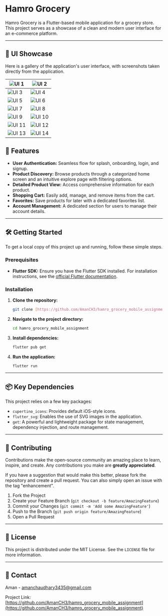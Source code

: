 # Hamro Grocery

Hamro Grocery is a Flutter-based mobile application for a grocery store. This project serves as a showcase of a clean and modern user interface for an e-commerce platform.

---

## 📸 UI Showcase

Here is a gallery of the application's user interface, with screenshots taken directly from the application.

| ![UI 1](https://github.com/AmanCH3/hamro_grocery_mobile_assignment/blob/main/screenshot/0b1cd963-5f0a-4ba0-bc0d-c9466937ee82.jpg) | ![UI 2](https://github.com/AmanCH3/hamro_grocery_mobile_assignment/blob/main/screenshot/1aee8632-6d32-4270-a895-0aa96e3ebe7e.jpg) |
| --- | --- |
| ![UI 3](https://github.com/AmanCH3/hamro_grocery_mobile_assignment/blob/main/screenshot/24022408-d90a-4ea8-aea7-6a1436766cde.jpg) | ![UI 4](https://github.com/AmanCH3/hamro_grocery_mobile_assignment/blob/main/screenshot/335d5480-2dba-4fff-bd32-95699761906b.jpg) |
| ![UI 5](https://github.com/AmanCH3/hamro_grocery_mobile_assignment/blob/main/screenshot/39612af8-9dad-413f-b52b-dab7bd4e463b.jpg) | ![UI 6](https://github.com/AmanCH3/hamro_grocery_mobile_assignment/blob/main/screenshot/724625c0-5465-424b-8a0d-06fe26d8cc5c.jpg) |
| ![UI 7](https://github.com/AmanCH3/hamro_grocery_mobile_assignment/blob/main/screenshot/89b85d7d-c284-492c-9476-5d42fcf50694.jpg) | ![UI 8](https://github.com/AmanCH3/hamro_grocery_mobile_assignment/blob/main/screenshot/96310d32-2b2e-4c51-864b-572d74462875.jpg) |
| ![UI 9](https://github.com/AmanCH3/hamro_grocery_mobile_assignment/blob/main/screenshot/a5f29cfb-9ab5-40fa-bf43-6d789632e265.jpg) | ![UI 10](https://github.com/AmanCH3/hamro_grocery_mobile_assignment/blob/main/screenshot/d87e91ee-80a5-4564-adf1-9adcf9dcd1c5.jpg) |
| ![UI 11](https://github.com/AmanCH3/hamro_grocery_mobile_assignment/blob/main/screenshot/da0a86d4-b58f-4f5f-b4d9-83f273f3e8e0.jpg) | ![UI 12](https://github.com/AmanCH3/hamro_grocery_mobile_assignment/blob/main/screenshot/dec34fd8-7a23-4968-bfad-97f1447ae301.jpg) |
| ![UI 13](https://github.com/AmanCH3/hamro_grocery_mobile_assignment/blob/main/screenshot/ebaeb92f-28e9-4d24-902d-87c9b83ac964.jpg) | ![UI 14](https://github.com/AmanCH3/hamro_grocery_mobile_assignment/blob/main/screenshot/f6b59dd4-fc59-44d7-a5f9-9354022803aa.jpg) |



## 🚀 Features

* **User Authentication:** Seamless flow for splash, onboarding, login, and signup.
* **Product Discovery:** Browse products through a categorized home screen and an intuitive explore page with filtering options.
* **Detailed Product View:** Access comprehensive information for each product.
* **Shopping Cart:** Easily add, manage, and remove items from the cart.
* **Favorites:** Save products for later with a dedicated favorites list.
* **Account Management:** A dedicated section for users to manage their account details.

---

## 🛠️ Getting Started

To get a local copy of this project up and running, follow these simple steps.

### Prerequisites

* **Flutter SDK:** Ensure you have the Flutter SDK installed. For installation instructions, see the [official Flutter documentation](https://flutter.dev/docs/get-started/install).

### Installation

1.  **Clone the repository:**
    ```sh
    git clone [https://github.com/AmanCH3/hamro_grocery_mobile_assignment.git](https://github.com/AmanCH3/hamro_grocery_mobile_assignment.git)
    ```
2.  **Navigate to the project directory:**
    ```sh
    cd hamro_grocery_mobile_assignment
    ```
3.  **Install dependencies:**
    ```sh
    flutter pub get
    ```
4.  **Run the application:**
    ```sh
    flutter run
    ```

---

## 📦 Key Dependencies

This project relies on a few key packages:

* `cupertino_icons`: Provides default iOS-style icons.
* `flutter_svg`: Enables the use of SVG images in the application.
* `get`: A powerful and lightweight package for state management, dependency injection, and route management.

---

## 🤝 Contributing

Contributions make the open-source community an amazing place to learn, inspire, and create. Any contributions you make are **greatly appreciated**.

If you have a suggestion that would make this better, please fork the repository and create a pull request. You can also simply open an issue with the tag "enhancement".

1.  Fork the Project
2.  Create your Feature Branch (`git checkout -b feature/AmazingFeature`)
3.  Commit your Changes (`git commit -m 'Add some AmazingFeature'`)
4.  Push to the Branch (`git push origin feature/AmazingFeature`)
5.  Open a Pull Request

---

## 📄 License

This project is distributed under the MIT License. See the `LICENSE` file for more information.

---

## 📧 Contact

Aman - amanchaudhary3435@gmail.com

Project Link: [https://github.com/AmanCH3/hamro_grocery_mobile_assignment](https://github.com/AmanCH3/hamro_grocery_mobile_assignment)
